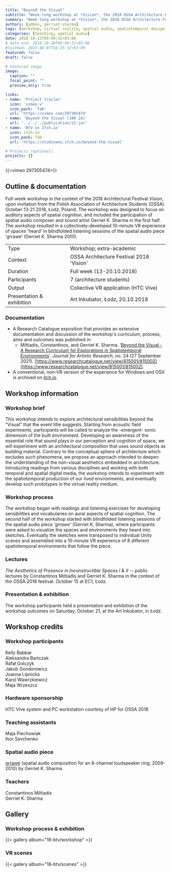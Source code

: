 ```yaml
---
title: "Beyond the Visual"
subtitle: "Week-long workshop at *Vision*, the 2018 OSSA Architecture Festival, Łodz"
summary: "Week-long workshop at *Vision*, the 2018 OSSA Architecture Festival, Łodz"
authors: [admin, gerriet-sharma]
tags: [workshop, virtual reality, spatial audio, spatiotemporal design, exhibition]
categories: [teaching, spatial audio]
date: 2018-10-13T09:00:32+03:00
# date_end: 2018-10-20T09:00:32+03:00
#lastmod: 2023-08-07T16:25:32+03:00
featured: false
draft: false

# Featured image
image:
  caption: ""
  focal_point: ""
  preview_only: true

links: 
- name: 'Project trailer'
  icon: 'vimeo-v'
  icon_pack: 'fab'
  url: 'https://vimeo.com/297305474'
- name: 'Beyond the Visual (JAR 24)'
  url: '../../../publication/21-jar'
- name: 'BtV on Itch.io'
  icon: itch-io
  icon_pack: fab
  url: 'https://studioany.itch.io/beyond-the-visual'

# Projects (optional).
projects: []
---
```


{{<vimeo 297305474>}}

<!--
{{< toc >}}
-->

## Outline & documentation 
Full-week workshop in the context of the 2018 Architectural Festival *Vision*, upon invitation from the Polish Association of Architecture Students (OSSA). October 13-21 2018, Łodz, Poland. 
The workshop was designed to focus on auditory aspects of spatial cognition, and included the participation of spatial audio composer and sound artist Gerriet K. Sharma in the first half. The workshop resulted in a collectively-developed 10-minute VR experience of spaces 'heard' in blindfolded listening sessions of the spatial audio piece 'grrawe' (Gerriet K. Sharma 2010). 

| | |
|-|-|
| Type | Workshop; extra-academic | 
| Context | OSSA Architecture Festival 2018 'Vision'| 
| Duration | Full week (13-20.10.2018) | 
| Participants | 7 (architecture students) |
| Output | Collective VR application (HTC Vive) |  
| Presentation & exhibition | Art Inkubator, Łodz, 20.10.2018| 
### Documentation
- A Research Catalogue exposition that provides an extensive documentation and discussion of the workshop's curriculum, process, aims and outcomes was published in: 
	- Miltiadis, Constantinos, and Gerriet K. Sharma. ‘[Beyond the Visual - A Research Curriculum for Explorations in Spatiotemporal Environments](../../../publication/21-jar)’. _Journal for Artistic Research_, no. 24 (27 September 2021). [https://www.researchcatalogue.net/view/815001/815002](https://www.researchcatalogue.net/view/815001/815002).
- A conventional, non-VR version of the experience for Windows and OSX is archived on [itch.io](https://studioany.itch.io/beyond-the-visual).  

## Workshop information
### Workshop brief  
This workshop intends to explore architectural sensibilities beyond the “Visual” that the event title suggests. Starting from acoustic field experiments, participants will be called to analyze the -emergent- sonic dimension of the built environment. Developing an awareness of the essential role that sound plays in our perception and cognition of space, we will experiment with an architectural composition that uses sound objects as building material. Contrary to the conceptual sphere of architecture which excludes such phenomena, we propose an approach intended to deepen the understanding of the non-visual aesthetics embedded in architecture. Introducing readings from various disciplines and working with both temporal and spatial digital media, the workshop intends to experiment with the spatiotemporal production of our lived environments, and eventually develop such prototypes in the virtual reality medium.

### Workshop process

The workshop began with readings and listening exercises for developing sensibilities and vocabularies on aural aspects of spatial cognition. 
The second half of the workshop started with blindfolded listening sessions of  the spatial audio piece ‘_grrawe_‘ (Gerriet K. Sharma), where participants were asked to visualize the spaces and environments they heard into sketches. Eventually the sketches were transposed to individual Unity scenes and assembled into a 10-minute VR experience of 8 different spatiotemporal environments that follow the piece.  
### Lectures 

*The Aesthetics of Presence in Inconstructible Spaces I & II* -- public lectures by Constantinos Miltiadis and Gerriet K. Sharma in the context of the OSSA 2018 festival. October 15 at EC1, Łodz.
### Presentation & exhibition
The workshop participants held a presentation and exhibition of the workshop outcomes on Saturday, October 21, at the Art Inkubator, in Łodz.

## Workshop credits 

### Workshop participants  
Kelly Babbar  
Aleksandra Bartczak  
Rafał Golczyk  
Jakub Gondorowicz  
Joanna Lipnicka  
Karol Wawrzkiewicz  
Maja Wrzeszcz

### Hardware sponsorship  
HTC Vive system and PC workstation courtesy of HP for OSSA 2018

### Teaching assistants 
Maja Piechowiak  
Ihor Savchenko 

### Spatial audio piece  
[grrawe](https://www.gksh.net/portfolio/grrawe/) (spatial audio composition for an 8-channel loudspeaker ring; 2009-2010) by Gerriet K. Sharma  
### Teachers  
Constantinos Miltiadis  
Gerriet K. Sharma 

## Gallery 

### Workshop process & exhibition 
{{< gallery album="18-btv/workshop" >}}

### VR scenes
{{< gallery album="18-btv/scenes" >}}
